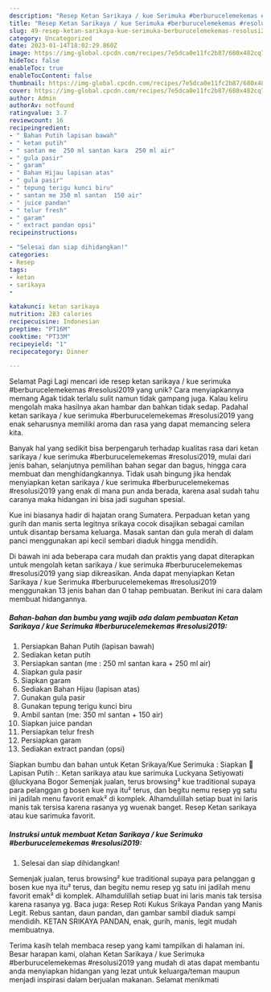 ```yaml
---
description: "Resep Ketan Sarikaya / kue Serimuka #berburucelemekemas #resolusi2019 yang Lezat, Lezat"
title: "Resep Ketan Sarikaya / kue Serimuka #berburucelemekemas #resolusi2019 yang Lezat, Lezat"
slug: 49-resep-ketan-sarikaya-kue-serimuka-berburucelemekemas-resolusi2019-yang-lezat-lezat
category: Uncategorized
date: 2023-01-14T18:02:29.860Z
image: https://img-global.cpcdn.com/recipes/7e5dca0e11fc2b87/680x482cq70/ketan-sarikaya-kue-serimuka-berburucelemekemas-resolusi2019-foto-resep-utama.jpg
hideToc: false
enableToc: true
enableTocContent: false
thumbnail: https://img-global.cpcdn.com/recipes/7e5dca0e11fc2b87/680x482cq70/ketan-sarikaya-kue-serimuka-berburucelemekemas-resolusi2019-foto-resep-utama.jpg
cover: https://img-global.cpcdn.com/recipes/7e5dca0e11fc2b87/680x482cq70/ketan-sarikaya-kue-serimuka-berburucelemekemas-resolusi2019-foto-resep-utama.jpg
author: Admin
authorAv: notfound
ratingvalue: 3.7
reviewcount: 16
recipeingredient:
- " Bahan Putih lapisan bawah"
- " ketan putih"
- " santan me  250 ml santan kara  250 ml air"
- " gula pasir"
- " garam"
- " Bahan Hijau lapisan atas"
- " gula pasir"
- " tepung terigu kunci biru"
- " santan me 350 ml santan  150 air"
- " juice pandan"
- " telur fresh"
- " garam"
- " extract pandan opsi"
recipeinstructions:

- "Selesai dan siap dihidangkan!"
categories:
- Resep
tags:
- ketan
- sarikaya
- 

katakunci: ketan sarikaya  
nutrition: 283 calories
recipecuisine: Indonesian
preptime: "PT16M"
cooktime: "PT33M"
recipeyield: "1"
recipecategory: Dinner

---
```



Selamat Pagi Lagi mencari ide resep ketan sarikaya / kue serimuka #berburucelemekemas #resolusi2019 yang unik? Cara menyiapkannya memang Agak tidak terlalu sulit namun tidak gampang juga. Kalau keliru mengolah maka hasilnya akan hambar dan bahkan tidak sedap. Padahal ketan sarikaya / kue serimuka #berburucelemekemas #resolusi2019 yang enak seharusnya memiliki aroma dan rasa yang dapat memancing selera kita.


Banyak hal yang sedikit bisa berpengaruh terhadap kualitas rasa dari ketan sarikaya / kue serimuka #berburucelemekemas #resolusi2019, mulai dari jenis bahan, selanjutnya pemilihan bahan segar dan bagus, hingga cara membuat dan menghidangkannya. Tidak usah bingung jika hendak menyiapkan ketan sarikaya / kue serimuka #berburucelemekemas #resolusi2019 yang enak di mana pun anda berada, karena asal sudah tahu caranya maka hidangan ini bisa jadi suguhan spesial.

Kue ini biasanya hadir di hajatan orang Sumatera. Perpaduan ketan yang gurih dan manis serta legitnya srikaya cocok disajikan sebagai camilan untuk disantap bersama keluarga. Masak santan dan gula merah di dalam panci menggunakan api kecil sembari diaduk hingga mendidih.


Di bawah ini ada beberapa cara mudah dan praktis yang dapat diterapkan untuk mengolah ketan sarikaya / kue serimuka #berburucelemekemas #resolusi2019 yang siap dikreasikan. Anda dapat menyiapkan Ketan Sarikaya / kue Serimuka #berburucelemekemas #resolusi2019 menggunakan 13 jenis bahan dan 0 tahap pembuatan. Berikut ini cara dalam membuat hidangannya.

<!--inarticleads1-->

##### Bahan-bahan dan bumbu yang wajib ada dalam pembuatan Ketan Sarikaya / kue Serimuka #berburucelemekemas #resolusi2019:

1. Persiapkan  Bahan Putih (lapisan bawah)
1. Sediakan  ketan putih
1. Persiapkan  santan (me : 250 ml santan kara + 250 ml air)
1. Siapkan  gula pasir
1. Siapkan  garam
1. Sediakan  Bahan Hijau (lapisan atas)
1. Gunakan  gula pasir
1. Gunakan  tepung terigu kunci biru
1. Ambil  santan (me: 350 ml santan + 150 air)
1. Siapkan  juice pandan
1. Persiapkan  telur fresh
1. Persiapkan  garam
1. Sediakan  extract pandan (opsi)


Siapkan bumbu dan bahan untuk Ketan Srikaya/Kue Serimuka : Siapkan 🌰 Lapisan Putih :. Ketan sarikaya atau kue sarimuka Luckyana Setiyowati @luckyana Bogor Semenjak jualan, terus browsing² kue traditional supaya para pelanggan g bosen kue nya itu² terus, dan begitu nemu resep yg satu ini jadilah menu favorit emak² di komplek. Alhamdulillah setiap buat ini laris manis tak tersisa karena rasanya yg wuenak banget. Resep Ketan sarikaya atau kue sarimuka favorit. 

<!--inarticleads2-->

##### Instruksi untuk membuat Ketan Sarikaya / kue Serimuka #berburucelemekemas #resolusi2019:


1. Selesai dan siap dihidangkan!

Semenjak jualan, terus browsing² kue traditional supaya para pelanggan g bosen kue nya itu² terus, dan begitu nemu resep yg satu ini jadilah menu favorit emak² di komplek. Alhamdulillah setiap buat ini laris manis tak tersisa karena rasanya yg. Baca juga: Resep Roti Kukus Srikaya Pandan yang Manis Legit. Rebus santan, daun pandan, dan gambar sambil diaduk sampi mendidih. KETAN SRIKAYA PANDAN, enak, gurih, manis, legit mudah membuatnya. 

Terima kasih telah membaca resep yang kami tampilkan di halaman ini. Besar harapan kami, olahan Ketan Sarikaya / kue Serimuka #berburucelemekemas #resolusi2019 yang mudah di atas dapat membantu anda menyiapkan hidangan yang lezat untuk keluarga/teman maupun menjadi inspirasi dalam berjualan makanan. Selamat menikmati
